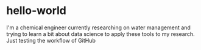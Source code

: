 # hello-world
I'm a chemical engineer currently researching on water management and trying to learn a bit about data science to apply these tools to my research.
Just testing the workflow of GitHub
